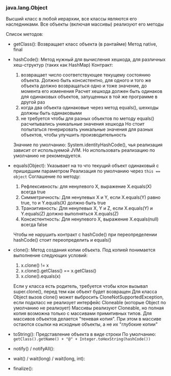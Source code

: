### java.lang.Object

Высший класс в любой иерархии, все классы являются его наследниками.
Все объекты (включая массивы) реализуют его методы

Список методов:
* getClass():
  Возвращает класс объекта (в рантайме)
  Метод native, final


* hashCode():
  Метод нужный для вычисления хешкода, для различных хеш-структур (таких как HashMap)
  Контракт:
  1) возвращает число соответствующее текущему состоянию объекта.
     Должно быть консистентно, для одного и того же объекта должно возвращаться одно и тоже значение, до момента его изменения
     Расчет хешкода должен быть одинаков для одинаковых объектов, запущенных в той же программе в другой раз
  2) когда два объекта одинаковые через метод equals(), шехкоды должны быть одинаковыми
  3) не требуется чтобы для разных объектов по методу equals() расчитывались уникальные значения хешкода
     Но стоит попытаться генерировать уникальные значения для разных объектов, чтобы улучшить производительность
  
  Значние по умолчанию: System.identityHashCode(), чья реализация зависит от используемой JVM.
  Но использовать реализацию по умолчанию не рекомендуется.


* equals(Object):
  Указывает на то что текущий объект одинаковый с пришедшим параметром
  Реализация по умолчанию через `this == object`
  Соглашение по методу:
  1) Рефлексивность: 
     для ненулевого X, выражение X.equals(X) всегда true
  2) Симметричность:
     Для ненулевых X и Y, если X.equals(Y) равно true, то и Y.equals(X) должно быть true
  3) Транзитивность:
     Для ненулевых X, Y и Z, если X.equals(Y) и Y.equals(Z) должно выполняться X.equals(Z)
  4) Консистентность:
     Для ненулевого X, выражение X.equals(null) всегда false
  
  Чтобы не нарушить контракт с hashCode() при переопределении hashCode() стоит переопределить и equals()


* clone():
  Метод создания копии объекта. Под копией понимается выполнение следующих условий:
  1) x.clone() != x
  2) x.clone().getClass() == x.getClass()
  3) x.clone().equals(x)
  
  Если у класса есть родитель, требуется чтобы клон вызывал super.clone(), перед тем как объект будет возвращен
  Для класса Object вызов clone() может выбросить CloneNotSupportedException, если подкласс не реализует интерфейс Cloneable (которые Object по умолчанию не реализует)
  Массивы реализуют Cloneable, но полная копия возможна только с массивами примитивных типов. Для массивов объектов делается "теневая копия".
  При этом в массиве остаются ссылки на исходные объекты, а не их "глубокие копии"


* toString():
  Представление объекта в виде строки
  По умолчанию: `getClass().getName() + "@" + Integer.toHexString(hashCode())`


* notify() / notifyAll():


* wait() / wait(long) / wait(long, int):


* finalize():


